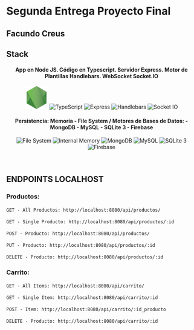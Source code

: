 # Segunda Entrega Proyecto Final

## Facundo Creus

## Stack

<h4 align="center">App en Node JS. Código en Typescript. Servidor Express. Motor de Plantillas Handlebars. WebSocket Socket.IO</h4>

<div align="center">
 <img src='https://raw.githubusercontent.com/github/explore/80688e429a7d4ef2fca1e82350fe8e3517d3494d/topics/nodejs/nodejs.png' width='60' height='60' alt='Node JS' />
 <img src='https://upload.wikimedia.org/wikipedia/commons/thumb/4/4c/Typescript_logo_2020.svg/1200px-Typescript_logo_2020.svg.png' width='60' height='60' alt='TypeScript' />
 <img src='https://encrypted-tbn0.gstatic.com/images?q=tbn:ANd9GcQ4Wct2hxUi8WzxExcEujt2NutOJh6CgvYC3RVZa_YlAZMT2HZ1_egiIAU58EfHu7IUzqk&usqp=CAU' width='60' height='60' alt='Express' />
 <img src='https://i0.wp.com/blog.fossasia.org/wp-content/uploads/2017/07/handlebars-js.png?w=500&ssl=1' width='60' height='60' alt='Handlebars' />
 <img src='https://cdn.worldvectorlogo.com/logos/socket-io.svg' width='60' height='60' alt='Socket IO' />
</div>

<h4 align="center">Persistencia: Memoria - File System / Motores de Bases de Datos: - MongoDB - MySQL - SQLite 3 - Firebase</h4>

<div align="center">
<img src='https://icon-library.com/images/file-system-icon/file-system-icon-29.jpg' width='60' height='60' alt='File System' />
<img src='https://media.istockphoto.com/vectors/ circuit-and-video-chip-line-icon-graphic-processor-core-hardware-unit-vector-id1214107991?b=1&k=20&m=1214107991&s=170667a&w=0&h=YVQ9ajZ71JPxCdqXYODcaMJM3qz7LcV8QxASYFceVXo=' width='60' height='60' alt='Internal Memory' />
<img src='https://victorroblesweb.es/wp-content/uploads/2016/11/mongodb-150x150.png' width='60' height='60' alt='MongoDB' />
<img src='https://t2.uc.ltmcdn.com/images/0/0/3/img_como_encontrar_mi_version_de_mysql_1300_600.jpg' width='60' height='60' alt='MySQL'/>
<img src='https://upload.wikimedia.org/wikipedia/commons/thumb/9/97/Sqlite-square-icon.svg/256px-Sqlite-square-icon.svg.png' width='60' height='60' alt='SQLite 3'/>
<img src='https://cdn.shortpixel.ai/spai/w_200+q_lossy+ret_img+to_webp/https://www.technisys.com/wp-content/uploads/2021/06/firebase_logo-1.png' width='60' height='60' alt='Firebase'/>
</div>

<BR />
<br />

## ENDPOINTS LOCALHOST

### Productos:

`GET - All Productos: http://localhost:8080/api/productos/`

`GET - Single Producto: http://localhost:8080/api/productos/:id`

`POST - Producto: http://localhost:8080/api/productos/`

`PUT - Producto: http://localhost:8080/api/productos/:id`

`DELETE - Producto: http://localhost:8080/api/productos/:id`

### Carrito:

`GET - All Items: http://localhost:8080/api/carrito/`

`GET - Single Item: http://localhost:8080/api/carrito/:id`

`POST - Item: http://localhost:8080/api/carrito/:id_producto`

`DELETE - Producto: http://localhost:8080/api/carrito/:id`
